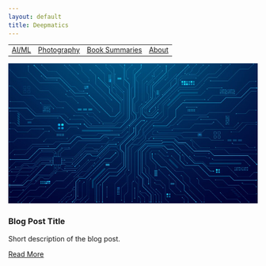 ```yaml
---
layout: default
title: Deepmatics
---
```

<link rel="stylesheet" href="./assets/style.css">

<table class="centered-table">
  <tr>
    <td><a href="/ai-ml/index.md">AI/ML</a></td>
    <td><a href="/photography/index.md">Photography</a></td>
    <td><a href="/book-summaries/index.md">Book Summaries</a></td>
    <td><a href="./general/about.html">About</a></td>
  </tr>
</table>


<div class="blog-card">
    <img src="./assets/featured-image.jpg" alt="Blog Post Image" class="card-image">
    <div class="card-content">
        <h3 class="card-title">Blog Post Title</h3>
        <p class="card-description">Short description of the blog post.</p>
        <a href="path/to/blog-post.html" class="card-link">Read More</a>
    </div>
</div>